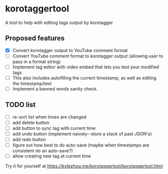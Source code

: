 # korotaggertool
A tool to help with editing tags output by korotagger

## Proposed features
- [x] Convert korotagger output to YouTube comment format
- [ ] Convert YouTube comment format to korotagger output (allowing user to pass in a format string)
- [ ] Implement tag editor with video embed that lets you test your modified tags
- [ ] This also includes autofilling the current timestamp, as well as editing the timestamp/text
- [ ] Implement a banned words sanity check.

## TODO list
- [ ] re-sort list when times are changed
- [ ] add delete button
- [ ] add button to sync tag with current time
- [ ] add undo button (implement naively--store a stack of past JSON's)
- [ ] add redo button
- [ ] figure out how best to do auto-save (maybe when timestamps are consistent do an auto-save?)
- [ ] allow creating new tag at current time

Try it for yourself at https://kylezhou.me/korotaggertool/korotaggertool.html
